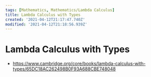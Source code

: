 ```yaml
---
tags: [Mathematics, Mathematics/Lambda Calculus]
title: Lambda Calculus with Types
created: '2021-04-12T21:17:47.740Z'
modified: '2021-04-12T21:18:56.939Z'
---
```


# Lambda Calculus with Types

* https://www.cambridge.org/core/books/lambda-calculus-with-types/65DC18AC262498B0F93A688CBE748048

